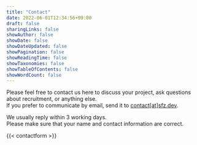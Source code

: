 ```yaml
---
title: "Contact"
date: 2022-06-01T12:34:56+09:00
draft: false
sharingLinks: false
showAuthor: false
showDate: false
showDateUpdated: false
showPagination: false
showReadingTime: false
showTaxonomies: false
showTableOfContents: false
showWordCount: false
---
```


Please feel free to contact us here to discuss your project, ask questions about recruitment, or anything else.  
If you prefer to communicate by email, send it to [contact[at]sfz.dev](mailto:contact[at]sfz.dev).

We usually reply within 3 working days.  
Please make sure that your name and contact information are correct.

{{< contactform >}}
